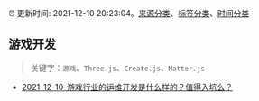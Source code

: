 :alarm_clock: 更新时间: 2021-12-10 20:23:04。[来源分类](../README.md)、[标签分类](../TAGS.md)、[时间分类](../TIMELINE.md)

## 游戏开发


> 关键字：`游戏`、`Three.js`、`Create.js`、`Matter.js`



- [2021-12-10-游戏行业的运维开发是什么样的？值得入坑么？](https://www.v2ex.com/t/821451) 